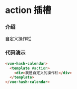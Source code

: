 # action 插槽

### 介绍

自定义操作栏

### 代码演示

```html
<vue-hash-calendar>
  <template #action>
    <div>我是自定义的操作栏</div>
  </template>
</vue-hash-calendar>
```
